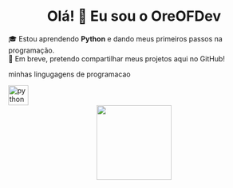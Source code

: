 <h1 align="center">Olá! 👋 Eu sou o OreOFDev</h1>

🎓 Estou aprendendo **Python** e dando meus primeiros passos na programação.  
🚀 Em breve, pretendo compartilhar meus projetos aqui no GitHub!

minhas lingugagens de programacao

<img src="https://cdn.jsdelivr.net/gh/devicons/devicon/icons/python/python-original.svg" height="40" alt="python" />

<br>

<div align="center">
  <img height="150em" src="https://github-readme-stats.vercel.app/api/top-langs/?username=OreOFDev&layout=compact&theme=radical" />
</div>
